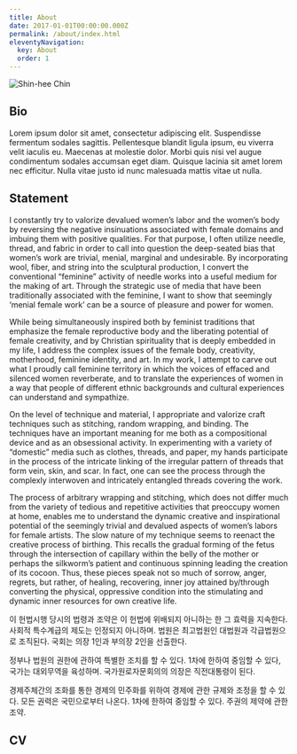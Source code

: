 ```yaml
---
title: About
date: 2017-01-01T00:00:00.000Z
permalink: /about/index.html
eleventyNavigation:
  key: About
  order: 1
---
```

![](/static/img/chin_redbarn2.jpg "Shin-hee Chin")

## Bio

Lorem ipsum dolor sit amet, consectetur adipiscing elit. Suspendisse fermentum sodales sagittis. Pellentesque blandit ligula ipsum, eu viverra velit iaculis eu. Maecenas at molestie dolor. Morbi quis nisi vel augue condimentum sodales accumsan eget diam. Quisque lacinia sit amet lorem nec efficitur. Nulla vitae justo id nunc malesuada mattis vitae ut nulla.

## Statement

I constantly try to valorize devalued women’s labor and the women’s body by reversing the negative insinuations associated with female domains and imbuing them with positive qualities. For that purpose, I often utilize needle, thread, and fabric in order to call into question the deep-seated bias that women’s work are trivial, menial, marginal and undesirable. By incorporating wool, fiber, and string into the sculptural production, I convert the conventional “feminine” activity of needle works into a useful medium for the making of art. Through the strategic use of media that have been traditionally associated with the feminine, I want to show that seemingly ‘menial female work’ can be a source of pleasure and power for women.

While being simultaneously inspired both by feminist traditions that emphasize the female reproductive body and the liberating potential of female creativity, and by Christian spirituality that is deeply embedded in my life, I address the complex issues of the female body, creativity, motherhood, feminine identity, and art. In my work, I attempt to carve out what I proudly call feminine territory in which the voices of effaced and silenced women reverberate, and to translate the experiences of women in a way that people of different ethnic backgrounds and cultural experiences can understand and sympathize.

On the level of technique and material, I appropriate and valorize craft techniques such as stitching, random wrapping, and binding. The techniques have an important meaning for me both as a compositional device and as an obsessional activity. In experimenting with a variety of “domestic” media such as clothes, threads, and paper, my hands participate in the process of the intricate linking of the irregular pattern of threads that form vein, skin, and scar. In fact, one can see the process through the complexly interwoven and intricately entangled threads covering the work.

The process of arbitrary wrapping and stitching, which does not differ much from the variety of tedious and repetitive activities that preoccupy women at home, enables me to understand the dynamic creative and inspirational potential of the seemingly trivial and devalued aspects of women’s labors for female artists. The slow nature of my technique seems to reenact the creative process of birthing. This recalls the gradual forming of the fetus through the intersection of capillary within the belly of the mother or perhaps the silkworm’s patient and continuous spinning leading the creation of its cocoon. Thus, these pieces speak not so much of sorrow, anger, regrets, but rather, of healing, recovering, inner joy attained by/through converting the physical, oppressive condition into the stimulating and dynamic inner resources for own creative life.

이 헌법시행 당시의 법령과 조약은 이 헌법에 위배되지 아니하는 한 그 효력을 지속한다. 사회적 특수계급의 제도는 인정되지 아니하며. 법원은 최고법원인 대법원과 각급법원으로 조직된다. 국회는 의장 1인과 부의장 2인을 선출한다.

정부나 법원의 권한에 관하여 특별한 조치를 할 수 있다. 1차에 한하여 중임할 수 있다, 국가는 대외무역을 육성하며. 국가원로자문회의의 의장은 직전대통령이 된다.

경제주체간의 조화를 통한 경제의 민주화를 위하여 경제에 관한 규제와 조정을 할 수 있다. 모든 권력은 국민으로부터 나온다. 1차에 한하여 중임할 수 있다. 주권의 제약에 관한 조약.

## CV